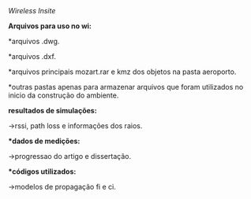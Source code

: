<head align='center'><i> Wireless Insite </i></head>

<b>Arquivos para uso no wi:</b>

*arquivos .dwg.

*arquivos .dxf.

*arquivos principais mozart.rar e kmz dos objetos na pasta aeroporto.

*outras pastas apenas para armazenar arquivos que foram utilizados no inicio da construção do ambiente.

<b>resultados de simulações:</b>
<p>->rssi, path loss e informações dos raios.</p>
<p> </p>

<b>*dados de medições:</b>
<p>->progressao do artigo e dissertação.</p>
<p> </p>

<b>*códigos utilizados:</b>
<p>->modelos de propagação fi e ci.</p>
<p> </p>
